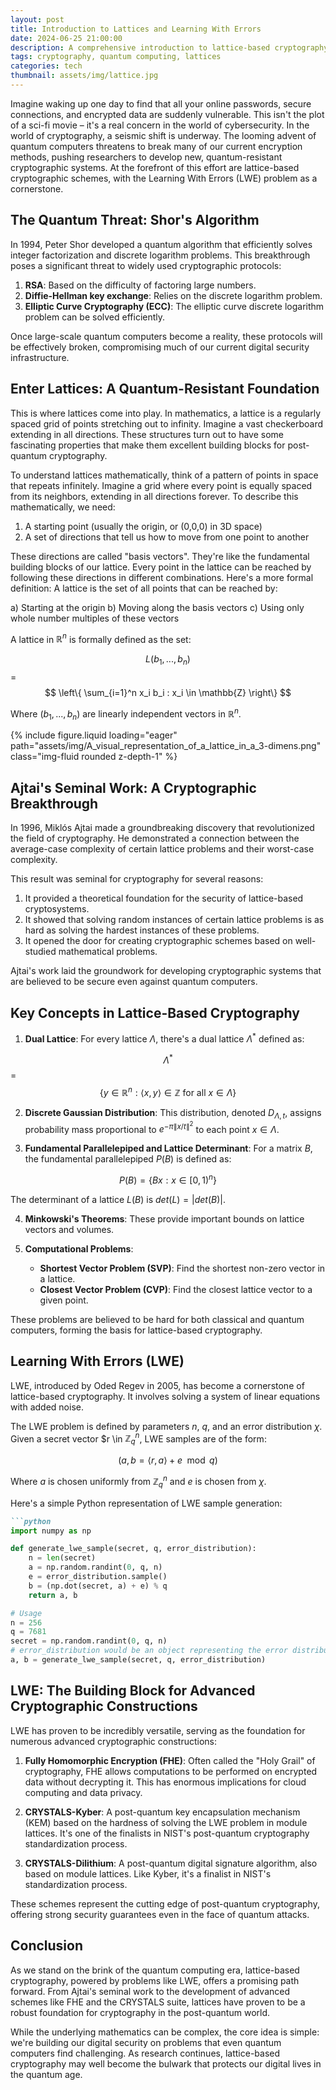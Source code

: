 ```yaml
---
layout: post
title: Introduction to Lattices and Learning With Errors
date: 2024-06-25 21:00:00
description: A comprehensive introduction to lattice-based cryptography and the Learning With Errors (LWE) problem.
tags: cryptography, quantum computing, lattices
categories: tech
thumbnail: assets/img/lattice.jpg
---
```


Imagine waking up one day to find that all your online passwords, secure connections, and encrypted data are suddenly vulnerable. This isn't the plot of a sci-fi movie – it's a real concern in the world of cybersecurity. In the world of cryptography, a seismic shift is underway. The looming advent of quantum computers threatens to break many of our current encryption methods, pushing researchers to develop new, quantum-resistant cryptographic systems. At the forefront of this effort are lattice-based cryptographic schemes, with the Learning With Errors (LWE) problem as a cornerstone.

## The Quantum Threat: Shor's Algorithm

In 1994, Peter Shor developed a quantum algorithm that efficiently solves integer factorization and discrete logarithm problems. This breakthrough poses a significant threat to widely used cryptographic protocols:

1. **RSA**: Based on the difficulty of factoring large numbers.
2. **Diffie-Hellman key exchange**: Relies on the discrete logarithm problem.
3. **Elliptic Curve Cryptography (ECC)**: The elliptic curve discrete logarithm problem can be solved efficiently.

Once large-scale quantum computers become a reality, these protocols will be effectively broken, compromising much of our current digital security infrastructure.

## Enter Lattices: A Quantum-Resistant Foundation

This is where lattices come into play. In mathematics, a lattice is a regularly spaced grid of points stretching out to infinity. Imagine a vast checkerboard extending in all directions. These structures turn out to have some fascinating properties that make them excellent building blocks for post-quantum cryptography.

To understand lattices mathematically, think of a pattern of points in space that repeats infinitely. Imagine a grid where every point is equally spaced from its neighbors, extending in all directions forever.
To describe this mathematically, we need:

1. A starting point (usually the origin, or (0,0,0) in 3D space)
2. A set of directions that tell us how to move from one point to another

These directions are called "basis vectors". They're like the fundamental building blocks of our lattice. Every point in the lattice can be reached by following these directions in different combinations.
Here's a more formal definition:
A lattice is the set of all points that can be reached by:

a) Starting at the origin
b) Moving along the basis vectors
c) Using only whole number multiples of these vectors


A lattice in $\mathbb{R}^n$ is formally defined as the set:

$$ L(b_1, ..., b_n)$$ = $$ \left\{ \sum_{i=1}^n x_i b_i : x_i \in \mathbb{Z} \right\} $$

Where $(b_1, ..., b_n)$ are linearly independent vectors in $\mathbb{R}^n$.

<div class="row mt-3">
    <div class="col-sm mt-3 mt-md-0">
        {% include figure.liquid loading="eager" path="assets/img/A_visual_representation_of_a_lattice_in_a_3-dimens.png" class="img-fluid rounded z-depth-1" %}
    </div>
</div>

## Ajtai's Seminal Work: A Cryptographic Breakthrough

In 1996, Miklós Ajtai made a groundbreaking discovery that revolutionized the field of cryptography. He demonstrated a connection between the average-case complexity of certain lattice problems and their worst-case complexity. 

This result was seminal for cryptography for several reasons:
1. It provided a theoretical foundation for the security of lattice-based cryptosystems.
2. It showed that solving random instances of certain lattice problems is as hard as solving the hardest instances of these problems.
3. It opened the door for creating cryptographic schemes based on well-studied mathematical problems.

Ajtai's work laid the groundwork for developing cryptographic systems that are believed to be secure even against quantum computers.

## Key Concepts in Lattice-Based Cryptography

1. **Dual Lattice**: For every lattice $\Lambda$, there's a dual lattice $\Lambda^*$ defined as:

$$ \Lambda^* $$ = $$ \left\{ y \in \mathbb{R}^n : \langle x, y \rangle \in \mathbb{Z} \text{ for all } x \in \Lambda \right\} $$

2. **Discrete Gaussian Distribution**: This distribution, denoted $D_{\Lambda, t}$, assigns probability mass proportional to $e^{-\pi \|x/t\|^2}$ to each point $x \in \Lambda$.

3. **Fundamental Parallelepiped and Lattice Determinant**: For a matrix $B$, the fundamental parallelepiped $P(B)$ is defined as:

$$ P(B) = \{ Bx : x \in [0, 1)^n \} $$

The determinant of a lattice $L(B)$ is $det(L) = |det(B)|$.

4. **Minkowski's Theorems**: These provide important bounds on lattice vectors and volumes.

5. **Computational Problems**: 
   - **Shortest Vector Problem (SVP)**: Find the shortest non-zero vector in a lattice.
   - **Closest Vector Problem (CVP)**: Find the closest lattice vector to a given point.

These problems are believed to be hard for both classical and quantum computers, forming the basis for lattice-based cryptography.

## Learning With Errors (LWE)

LWE, introduced by Oded Regev in 2005, has become a cornerstone of lattice-based cryptography. It involves solving a system of linear equations with added noise.

The LWE problem is defined by parameters $n$, $q$, and an error distribution $\chi$. Given a secret vector $r \in $\mathbb{Z}_q^n$, LWE samples are of the form:

$$ (a, b = \langle r, a \rangle + e \mod q) $$

Where $a$ is chosen uniformly from $\mathbb{Z}_q^n$ and $e$ is chosen from $\chi$.

Here's a simple Python representation of LWE sample generation:

````markdown
```python
import numpy as np

def generate_lwe_sample(secret, q, error_distribution):
    n = len(secret)
    a = np.random.randint(0, q, n)
    e = error_distribution.sample()
    b = (np.dot(secret, a) + e) % q
    return a, b

# Usage
n = 256
q = 7681
secret = np.random.randint(0, q, n)
# error_distribution would be an object representing the error distribution χ
a, b = generate_lwe_sample(secret, q, error_distribution)

````

## LWE: The Building Block for Advanced Cryptographic Constructions

LWE has proven to be incredibly versatile, serving as the foundation for numerous advanced cryptographic constructions:

1. **Fully Homomorphic Encryption (FHE)**: Often called the "Holy Grail" of cryptography, FHE allows computations to be performed on encrypted data without decrypting it. This has enormous implications for cloud computing and data privacy.

2. **CRYSTALS-Kyber**: A post-quantum key encapsulation mechanism (KEM) based on the hardness of solving the LWE problem in module lattices. It's one of the finalists in NIST's post-quantum cryptography standardization process.

3. **CRYSTALS-Dilithium**: A post-quantum digital signature algorithm, also based on module lattices. Like Kyber, it's a finalist in NIST's standardization process.

These schemes represent the cutting edge of post-quantum cryptography, offering strong security guarantees even in the face of quantum attacks.

## Conclusion

As we stand on the brink of the quantum computing era, lattice-based cryptography, powered by problems like LWE, offers a promising path forward. From Ajtai's seminal work to the development of advanced schemes like FHE and the CRYSTALS suite, lattices have proven to be a robust foundation for cryptography in the post-quantum world.

While the underlying mathematics can be complex, the core idea is simple: we're building our digital security on problems that even quantum computers find challenging. As research continues, lattice-based cryptography may well become the bulwark that protects our digital lives in the quantum age.
```

